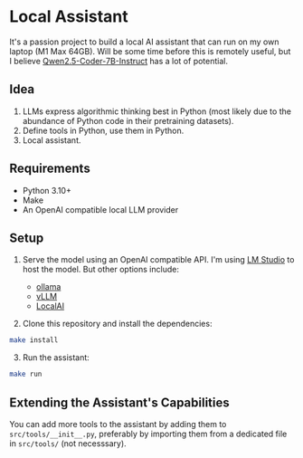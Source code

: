 # Local Assistant

It's a passion project to build a local AI assistant that can run on my own laptop (M1 Max 64GB). Will be some time before this is remotely useful, but I believe [Qwen2.5-Coder-7B-Instruct](https://huggingface.co/Qwen/Qwen2.5-Coder-7B-Instruct) has a lot of potential.

## Idea

1. LLMs express algorithmic thinking best in Python (most likely due to the abundance of Python code in their pretraining datasets).
2. Define tools in Python, use them in Python.
3. Local assistant.

## Requirements

- Python 3.10+
- Make
- An OpenAI compatible local LLM provider

## Setup

1. Serve the model using an OpenAI compatible API. I'm using [LM Studio](https://lmstudio.ai/) to host the model. But other options include:
    - [ollama](https://ollama.com/)
    - [vLLM](https://github.com/vllm-project/vllm)
    - [LocalAI](https://github.com/mudler/LocalAI)

2. Clone this repository and install the dependencies:

```bash
make install
```

3. Run the assistant:

```bash
make run
```

## Extending the Assistant's Capabilities   

You can add more tools to the assistant by adding them to `src/tools/__init__.py`, preferably by importing them from a dedicated file in `src/tools/` (not necesssary).
